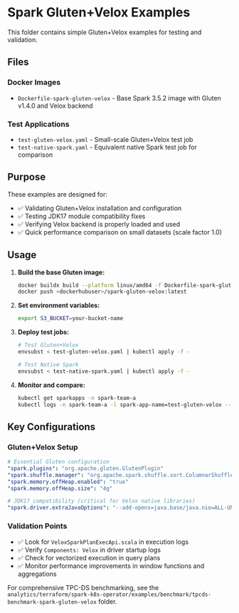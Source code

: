 # Spark Gluten+Velox Examples

This folder contains simple Gluten+Velox examples for testing and validation.

## Files

### Docker Images
- `Dockerfile-spark-gluten-velox` - Base Spark 3.5.2 image with Gluten v1.4.0 and Velox backend

### Test Applications
- `test-gluten-velox.yaml` - Small-scale Gluten+Velox test job
- `test-native-spark.yaml` - Equivalent native Spark test job for comparison

## Purpose

These examples are designed for:
- ✅ Validating Gluten+Velox installation and configuration
- ✅ Testing JDK17 module compatibility fixes
- ✅ Verifying Velox backend is properly loaded and used
- ✅ Quick performance comparison on small datasets (scale factor 1.0)

## Usage

1. **Build the base Gluten image:**
   ```bash
   docker buildx build --platform linux/amd64 -f Dockerfile-spark-gluten-velox -t <dockerhubuser>/spark-gluten-velox:latest --load .
   docker push <dockerhubuser>/spark-gluten-velox:latest
   ```

2. **Set environment variables:**
   ```bash
   export S3_BUCKET=your-bucket-name
   ```

3. **Deploy test jobs:**
   ```bash
   # Test Gluten+Velox
   envsubst < test-gluten-velox.yaml | kubectl apply -f -

   # Test Native Spark
   envsubst < test-native-spark.yaml | kubectl apply -f -
   ```

4. **Monitor and compare:**
   ```bash
   kubectl get sparkapps -n spark-team-a
   kubectl logs -n spark-team-a -l spark-app-name=test-gluten-velox --tail=50
   ```

## Key Configurations

### Gluten+Velox Setup
```yaml
# Essential Gluten configuration
"spark.plugins": "org.apache.gluten.GlutenPlugin"
"spark.shuffle.manager": "org.apache.spark.shuffle.sort.ColumnarShuffleManager"
"spark.memory.offHeap.enabled": "true"
"spark.memory.offHeap.size": "4g"

# JDK17 compatibility (critical for Velox native libraries)
"spark.driver.extraJavaOptions": "--add-opens=java.base/java.nio=ALL-UNNAMED --add-opens=java.base/sun.misc=ALL-UNNAMED ..."
```

### Validation Points
- ✅ Look for `VeloxSparkPlanExecApi.scala` in execution logs
- ✅ Verify `Components: Velox` in driver startup logs
- ✅ Check for vectorized execution in query plans
- ✅ Monitor performance improvements in window functions and aggregations

For comprehensive TPC-DS benchmarking, see the `analytics/terraform/spark-k8s-operator/examples/benchmark/tpcds-benchmark-spark-gluten-velox` folder.
